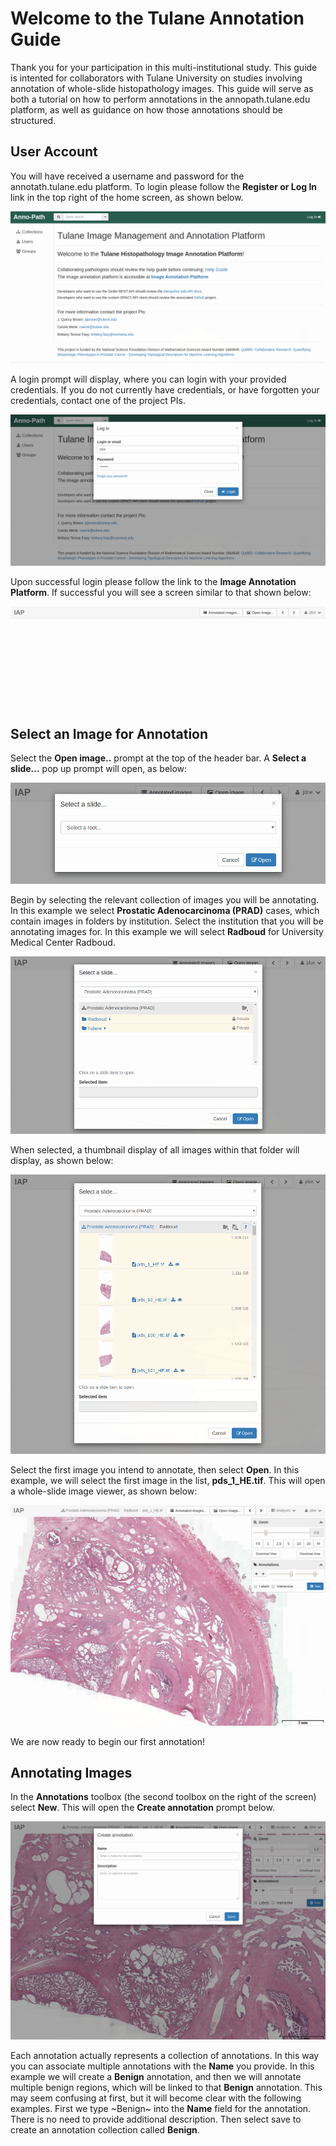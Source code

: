 # Welcome to the Tulane Annotation Guide

Thank you for your participation in this multi-institutional study. This guide is intented for collaborators with Tulane University on studies involving annotation of whole-slide histopathology images. This guide will serve as both a tutorial on how to perform annotations in the annopath.tulane.edu platform, as well as guidance on how those annotations should be structured.

## User Account
You will have received a username and password for the annotath.tulane.edu platform. To login please follow the **Register or Log In** link in the top right of the home screen, as shown below.

![Image](images/login.png)

A login prompt will display, where you can login with your provided credentials. If you do not currently have credentials, or have forgotten your credentials, contact one of the project PIs.

![Image](images/login_prompt.png)

Upon successful login please follow the link to the **Image Annotation Platform**. If successful you will see a screen similar to that shown below:

![Image](images/iap.png)

## Select an Image for Annotation

Select the **Open image..** prompt at the top of the header bar. A **Select a slide...** pop up prompt will open, as below:

![Image](images/open_image.png)

Begin by selecting the relevant collection of images you will be annotating. In this example we select **Prostatic Adenocarcinoma (PRAD)** cases, which contain images in folders by institution. Select the institution that you will be annotating images for. In this example we will select **Radboud** for University Medical Center Radboud. 

![Image](images/prad.png)

When selected, a thumbnail display of all images within that folder will display, as shown below:

![Image](images/prad_select.png)

Select the first image you intend to annotate, then select **Open**. In this example, we will select the first image in the list, **pds_1_HE.tif**. This will open a whole-slide image viewer, as shown below: 

![Image](images/pds_1.png)

We are now ready to begin our first annotation!

## Annotating Images

In the **Annotations** toolbox (the second toolbox on the right of the screen) select **New**. This will open the **Create annotation** prompt below.

![Image](images/new_annot.png)

Each annotation actually represents a collection of annotations. In this way you can associate multiple annotations with the **Name** you provide. In this example we will create a **Benign** annotation, and then we will annotate multiple benign regions, which will be linked to that **Benign** annotation. This may seem confusing at first, but it will become clear with the following examples. First we type ~Benign~ into the **Name** field for the annotation. There is no need to provide additional description. Then select save to create an annotation collection called **Benign**. 
